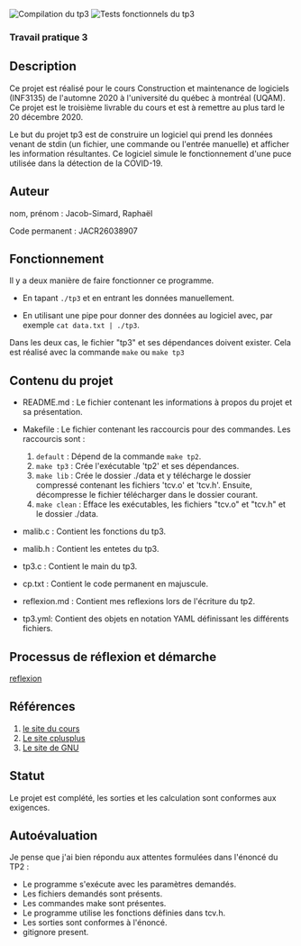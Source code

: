 ![Compilation du tp3](https://github.com/RaphaelJ-S/inf3135-a2020/workflows/Compilation%20du%20tp3/badge.svg?branch=tp3)
![Tests fonctionnels du tp3](https://github.com/RaphaelJ-S/inf3135-a2020/workflows/Tests%20fonctionnels%20du%20tp3/badge.svg?branch=tp3)

### Travail pratique 3 

## Description

Ce projet est réalisé pour le cours Construction et maintenance de logiciels (INF3135) de l'automne 2020 à l'université du québec à montréal (UQAM). Ce projet est le troisième livrable du cours et est à remettre au plus tard le 20 décembre 2020. 

Le but du projet tp3 est de construire un logiciel qui prend les données venant de stdin (un fichier, une commande ou l'entrée manuelle) et afficher les information résultantes. Ce logiciel simule le fonctionnement d'une puce utilisée dans la détection de la COVID-19.

## Auteur

nom, prénom : Jacob-Simard, Raphaël

Code permanent : JACR26038907

## Fonctionnement

Il y a deux manière de faire fonctionner ce programme. 

* En tapant `./tp3` et en entrant les données manuellement. 

* En utilisant une pipe pour donner des données au logiciel avec, par exemple `cat data.txt | ./tp3`.

Dans les deux cas, le fichier "tp3" et ses dépendances doivent exister. Cela est réalisé avec la commande `make` ou `make tp3`

## Contenu du projet

* README.md : Le fichier contenant les informations à propos du projet et sa présentation.
* Makefile : Le fichier contenant les raccourcis pour des commandes. Les raccourcis sont : 

  1. `default` : Dépend de la commande `make tp2`.
  2. `make tp3` : Crée l'exécutable 'tp2' et ses dépendances.
  3. `make lib` : Crée le dossier ./data et y télécharge le dossier compressé contenant les fichiers 'tcv.o' et 'tcv.h'. Ensuite, décompresse le fichier télécharger dans le dossier courant.
  4. `make clean` : Efface les exécutables, les fichiers "tcv.o" et "tcv.h" et le dossier ./data.

* malib.c : Contient les fonctions du tp3.
* malib.h : Contient les entetes du tp3.
* tp3.c : Contient le main du tp3.
* cp.txt : Contient le code permanent en majuscule.
* reflexion.md : Contient mes reflexions lors de l'écriture du tp2.
* tp3.yml: Contient des objets en notation YAML définissant les différents fichiers.

## Processus de réflexion et démarche

[reflexion](./reflexion.md)

## Références


1. [le site du cours](https://github.com/guyfrancoeur/INF3135_A2020)
2. [Le site cplusplus](https://www.cplusplus.com)
3. [Le site de GNU](https://www.gnu.org/software/make/manual/html_node/Introduction.html)

## Statut

Le projet est complété, les sorties et les calculation sont conformes aux exigences. 

## Autoévaluation

Je pense que j'ai bien répondu aux attentes formulées dans l'énoncé du TP2 :

* Le programme s'exécute avec les paramètres demandés.
* Les fichiers demandés sont présents.
* Les commandes make sont présentes.
* Le programme utilise les fonctions définies dans tcv.h.
* Les sorties sont conformes à l'énoncé.
* gitignore present.
